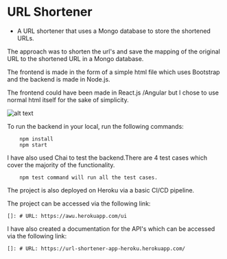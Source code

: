 # URL Shortener

- A URL shortener that uses a Mongo database to store the shortened URLs.

The approach was to shorten the url's and save the mapping of the original URL to the shortened URL in a Mongo database.

The frontend is made in the form of a simple html file which uses Bootstrap and the backend is made in Node.js.

The frontend could have been made in React.js /Angular but I chose to use normal html itself for the sake of simplicity.

![alt text](http://url/to/img.png)


To run the backend in your local, run the following commands:

```
    npm install
    npm start
```

I have also used Chai to test the backend.There are 4 test cases which cover the majority of the functionality.

```
    npm test command will run all the test cases.
```

The project is also deployed on Heroku via a basic CI/CD pipeline.

The project can be accessed via the following link:

```
[]: # URL: https://awu.herokuapp.com/ui

```

I have also created a documentation for the API's which can be accessed via the following link:

```
[]: # URL: https://url-shortener-app-heroku.herokuapp.com/

```


